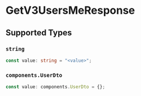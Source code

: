 # GetV3UsersMeResponse


## Supported Types

### `string`

```typescript
const value: string = "<value>";
```

### `components.UserDto`

```typescript
const value: components.UserDto = {};
```

